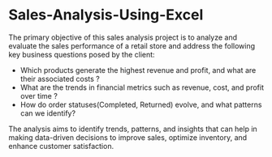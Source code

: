 # Sales-Analysis-Using-Excel

The primary objective of this sales analysis project is to analyze and evaluate the sales performance of a retail store and address the following key business questions posed by the client:
- Which products generate the highest revenue and profit, and what are their associated costs ?
- What are the trends in financial metrics such as revenue, cost, and profit over time ?
- How do order statuses(Completed, Returned) evolve, and what patterns can we identify?

The analysis aims to identify trends, patterns, and insights that can help in making data-driven decisions to improve sales, optimize inventory, and enhance customer satisfaction. 
